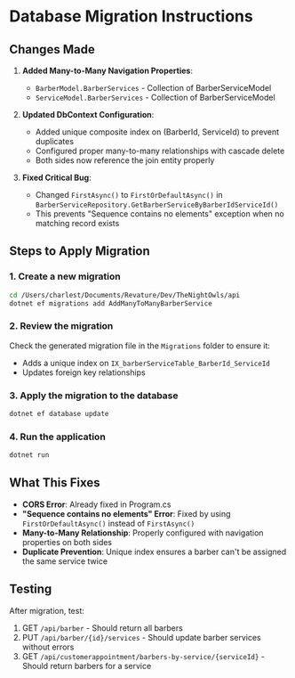 # Database Migration Instructions

## Changes Made

1. **Added Many-to-Many Navigation Properties**:
   - `BarberModel.BarberServices` - Collection of BarberServiceModel
   - `ServiceModel.BarberServices` - Collection of BarberServiceModel

2. **Updated DbContext Configuration**:
   - Added unique composite index on (BarberId, ServiceId) to prevent duplicates
   - Configured proper many-to-many relationships with cascade delete
   - Both sides now reference the join entity properly

3. **Fixed Critical Bug**:
   - Changed `FirstAsync()` to `FirstOrDefaultAsync()` in `BarberServiceRepository.GetBarberServiceByBarberIdServiceId()`
   - This prevents "Sequence contains no elements" exception when no matching record exists

## Steps to Apply Migration

### 1. Create a new migration
```bash
cd /Users/charlest/Documents/Revature/Dev/TheNightOwls/api
dotnet ef migrations add AddManyToManyBarberService
```

### 2. Review the migration
Check the generated migration file in the `Migrations` folder to ensure it:
- Adds a unique index on `IX_barberServiceTable_BarberId_ServiceId`
- Updates foreign key relationships

### 3. Apply the migration to the database
```bash
dotnet ef database update
```

### 4. Run the application
```bash
dotnet run
```

## What This Fixes

- **CORS Error**: Already fixed in Program.cs
- **"Sequence contains no elements" Error**: Fixed by using `FirstOrDefaultAsync()` instead of `FirstAsync()`
- **Many-to-Many Relationship**: Properly configured with navigation properties on both sides
- **Duplicate Prevention**: Unique index ensures a barber can't be assigned the same service twice

## Testing

After migration, test:
1. GET `/api/barber` - Should return all barbers
2. PUT `/api/barber/{id}/services` - Should update barber services without errors
3. GET `/api/customerappointment/barbers-by-service/{serviceId}` - Should return barbers for a service
